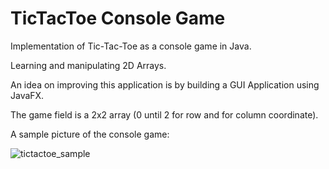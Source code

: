 # TicTacToe Console Game

Implementation of Tic-Tac-Toe as a console game in Java.

Learning and manipulating 2D Arrays.

An idea on improving this application is by building a GUI Application using JavaFX.

The game field is a 2x2 array (0 until 2 for row and for column coordinate).

A sample picture of the console game:

![tictactoe_sample](https://user-images.githubusercontent.com/93622223/164073117-ede2ab3b-e681-4fe5-9bdd-1f79ec95db03.png)
